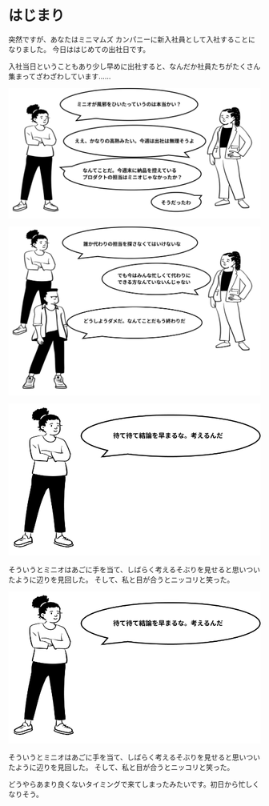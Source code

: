 # はじまり

突然ですが、あなたはミニマムズ カンパニーに新入社員として入社することになりました。 今日ははじめての出社日です。

入社当日ということもあり少し早めに出社すると、なんだか社員たちがたくさん集まってざわざわしています……

![](.gitbook/assets/group-2.010130551b81434ab2277070cfc0c385.png)

![](.gitbook/assets/group-1.dca2f60c8ff14e998f8786f5a4de3339.png)

![](.gitbook/assets/group-3.f044c05a43ab490d95a6eac522ed6e10.png)

そういうとミニオはあごに手を当て、しばらく考えるそぶりを見せると思いついたように辺りを見回した。 そして、私と目が合うとニッコリと笑った。

![](.gitbook/assets/group-3.f044c05a43ab490d95a6eac522ed6e10%20%281%29.png)

そういうとミニオはあごに手を当て、しばらく考えるそぶりを見せると思いついたように辺りを見回した。 そして、私と目が合うとニッコリと笑った。

どうやらあまり良くないタイミングで来てしまったみたいです。初日から忙しくなりそう。

